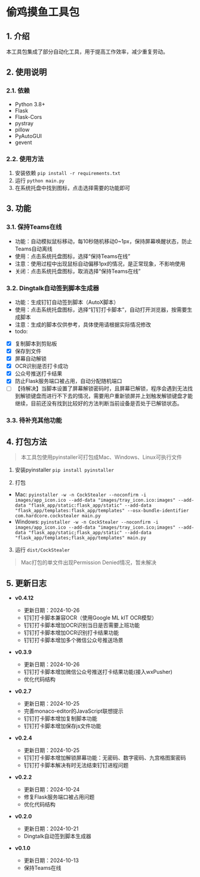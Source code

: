 # 偷鸡摸鱼工具包
## 1. 介绍
本工具包集成了部分自动化工具，用于提高工作效率，减少重复劳动。

## 2. 使用说明
### 2.1. 依赖
- Python 3.8+
- Flask
- Flask-Cors
- pystray
- pillow
- PyAutoGUI
- gevent

### 2.2. 使用方法
1. 安装依赖
```pip install -r requirements.txt```
2. 运行
```python main.py```
3. 在系统托盘中找到图标，点击选择需要的功能即可

## 3. 功能
### 3.1. 保持Teams在线
- 功能：自动模拟鼠标移动，每10秒随机移动0~1px，保持屏幕唤醒状态，防止Teams自动离线
- 使用：点击系统托盘图标，选择“保持Teams在线”
- 注意：使用过程中出现鼠标自动偏移1px的情况，是正常现象，不影响使用
- 关闭：点击系统托盘图标，取消选择“保持Teams在线”

### 3.2. Dingtalk自动签到脚本生成器
- 功能：生成钉钉自动签到脚本（AutoX脚本）
- 使用：点击系统托盘图标，选择“钉钉打卡脚本”，自动打开浏览器，按需要生成脚本
- 注意：生成的脚本仅供参考，具体使用请根据实际情况修改
- todo:
- [x] 复制脚本到剪贴板
- [x] 保存到文件
- [x] 屏幕自动解锁
- [x] OCR识别是否打卡成功
- [x] 公众号推送打卡结果
- [x] 防止Flask服务端口被占用，自动分配随机端口
- [ ] 【待解决】当脚本设置了屏幕解锁密码时，且屏幕已解锁，程序会遇到无法找到解锁键盘而进行不下去的情况，需要用户重新锁屏并上划触发解锁键盘才能继续，目前还没有找到比较好的方法判断当前设备是否处于已解锁状态。

### 3.3. 待补充其他功能

## 4. 打包方法
> 本工具包使用pyinstaller可打包成Mac、Windows、Linux可执行文件
1. 安装pyinstaller
```pip install pyinstaller```


2. 打包
  - Mac: ```pyinstaller -w -n CockStealer --noconfirm -i images/app_icon.ico --add-data "images/tray_icon.ico:images" --add-data "flask_app/static:flask_app/static" --add-data "flask_app/templates:flask_app/templates" --osx-bundle-identifier com.hardcore.cockstealer main.py```
  - Windows: ```pyinstaller -w -n CockStealer --noconfirm -i images/app_icon.ico --add-data "images/tray_icon.ico;images" --add-data "flask_app/static;flask_app/static" --add-data "flask_app/templates;flask_app/templates" main.py```

3. 运行
```dist/CockStealer```

> Mac打包的单文件出现Permission Denied情况，暂未解决

## 5. 更新日志
- **v0.4.12**
  - 更新日期：2024-10-26
  - 钉钉打卡脚本兼容OCR（使用Google ML kIT OCR模型）
  - 钉钉打卡脚本增加OCR识别当日是否需要上班功能
  - 钉钉打卡脚本增加OCR识别打卡结果功能
  - 钉钉打卡脚本增加多个微信公众号推送场景


- **v0.3.9**
  - 更新日期：2024-10-26
  - 钉钉打卡脚本增加微信公众号推送打卡结果功能(接入wxPusher)
  - 优化代码结构


- **v0.2.7**
  - 更新日期：2024-10-25
  - 完善monaco-editor的JavaScript联想提示
  - 钉钉打卡脚本增加复制脚本功能
  - 钉钉打卡脚本增加保存js文件功能


- **v0.2.4**
  - 更新日期：2024-10-25
  - 钉钉打卡脚本增加解锁屏幕功能：无密码、数字密码、九宫格图案密码
  - 钉钉打卡脚本解决有时无法结束钉钉进程问题


- **v0.2.2**
  - 更新日期：2024-10-24
  - 修复Flask服务端口被占用问题
  - 优化代码结构


- **v0.2.0**
  - 更新日期：2024-10-21
  - Dingtalk自动签到脚本生成器


- **v0.1.0**
  - 更新日期：2024-10-13
  - 保持Teams在线